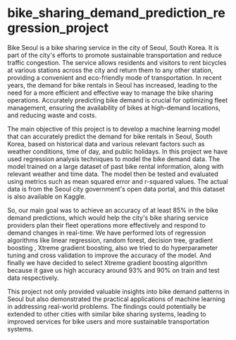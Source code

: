 # bike_sharing_demand_prediction_regression_project
Bike Seoul is a bike sharing service in the city of Seoul, South Korea. It is part of the city's efforts to promote sustainable transportation and reduce traffic congestion. The service allows residents and visitors to rent bicycles at various stations across the city and return them to any other station, providing a convenient and eco-friendly mode of transportation. In recent years, the demand for bike rentals in Seoul has increased, leading to the need for a more efficient and effective way to manage the bike sharing operations. Accurately predicting bike demand is crucial for optimizing fleet management, ensuring the availability of bikes at high-demand locations, and reducing waste and costs.

The main objective of this project is to develop a machine learning model that can accurately predict the demand for bike rentals in Seoul, South Korea, based on historical data and various relevant factors such as weather conditions, time of day, and public holidays. In this project we have used regression analysis techniques to model the bike demand data. The model trained on a large dataset of past bike rental information, along with relevant weather and time data. The model then be tested and evaluated using metrics such as mean squared error and r-squared values. The actual data is from the Seoul city government's open data portal, and this dataset is also available on Kaggle.

So, our main goal was to achieve an accuracy of at least 85% in the bike demand predictions, which would help the city's bike sharing service providers plan their fleet operations more effectively and respond to demand changes in real-time. We have performed lots of regression algorithms like linear regression, random forest, decision tree, gradient boosting , Xtreme gradient boosting, also we tried to do hyperparameter tuning and cross validation to improve the accuracy of the model. And finally we have decided to select Xtreme gradient boosting algorithm because it gave us high accuracy around 93% and 90% on train and test data respectively.

This project not only provided valuable insights into bike demand patterns in Seoul but also demonstrated the practical applications of machine learning in addressing real-world problems. The findings could potentially be extended to other cities with similar bike sharing systems, leading to improved services for bike users and more sustainable transportation systems.
